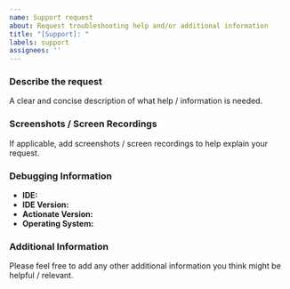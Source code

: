 ```yaml
---
name: Support request
about: Request troubleshooting help and/or additional information
title: "[Support]: "
labels: support
assignees: ''
---
```


### Describe the request

A clear and concise description of what help / information is needed.

### Screenshots / Screen Recordings

If applicable, add screenshots / screen recordings to help explain your request.

### Debugging Information

- __IDE:__
- __IDE Version:__
- __Actionate Version:__
- __Operating System:__

### Additional Information

Please feel free to add any other additional information you think might be helpful / relevant.
